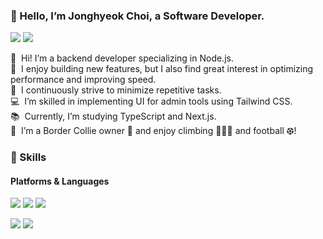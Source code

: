 ### 🤞 Hello, I’m Jonghyeok Choi, a Software Developer.
<p>
  <a href="mailto:jonghyeok.c.swe@gmail.com" target="_blank"><img src="https://img.shields.io/badge/whdgurtpqms@gmail.com-EA4335?style=flat-square&logo=Gmail&logoColor=white"/></a>
</a>
  <a href="https://linkedin.com/in/jonghyeok-choi" target="_blank"><img src="https://img.shields.io/badge/LinkedIn-0A66C2?style=flat-square&logo=LinkedIn&logoColor=white"/></a>
</p>

<p>
<!--   👋&nbsp; 안녕하세요. 저는 <b>Nodejs 백엔드 개발자</b>입니다. <br/>
  🥸&nbsp; 기능 구현의 재미도 크지만, 성능 강화와 속도 개선에 관한 작업도 매우 흥미롭게 진행하고 있습니다. <br/>
  🔄&nbsp; 저는 반복되는 작업을 최소화하기 위해 지속적으로 노력하고 있습니다. <br/>
  💻&nbsp; TailwindCss를 활용하여 관리자 도구의 UI를 구현하는 데 필요한 능력을 갖추고 있습니다. <br/>
  📚&nbsp; Typescript, NextJS 스킬을 공부하고있어요. <br/>
  🌱&nbsp; 보더콜리 견주 🐶, 클라이밍 🧗🏼‍♀️, 풋살 ⚽︎ 좋아합니다!<br/> -->

  👋&nbsp;  Hi! I’m a backend developer specializing in Node.js. <br/>
  🥸&nbsp;  I enjoy building new features, but I also find great interest in optimizing performance and improving speed. <br/>
  🔄&nbsp;  I continuously strive to minimize repetitive tasks. <br/>
  💻&nbsp;  I’m skilled in implementing UI for admin tools using Tailwind CSS. <br/>
  📚&nbsp;  Currently, I’m studying TypeScript and Next.js. <br/>
  🌱&nbsp;  I’m a Border Collie owner 🐶 and enjoy climbing 🧗🏼‍♀️ and football ⚽︎! <br/>
</p>


### 💪 Skills
#### Platforms & Languages
<p>
  <img src="https://img.shields.io/badge/Node.js-brightgreen?logo=node.js&logoColor=white"/>
  <img src="https://img.shields.io/badge/GraphQL-E10098?logo=graphql&logoColor=white"/>
  <img src="https://img.shields.io/badge/PostgreSQL-316192?logo=postgresql&logoColor=white"/>
</p>
<p>
  <img src="https://img.shields.io/badge/JavaScript-yellow?logo=javascript&logoColor=white"/>
  <img src="https://img.shields.io/badge/TypeScript-3178C6?style=flat-square&logo=TypeScript&logoColor=white"/>
</p>
<!--
**BaskBoomy/BaskBoomy** is a ✨ _special_ ✨ repository because its `README.md` (this file) appears on your GitHub profile.

Here are some ideas to get you started:

- 🔭 I’m currently working on ...
- 🌱 I’m currently learning ...
- 👯 I’m looking to collaborate on ...
- 🤔 I’m looking for help with ...
- 💬 Ask me about ...
- 📫 How to reach me: ...
- 😄 Pronouns: ...
- ⚡ Fun fact: ...
-->
